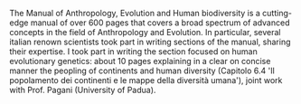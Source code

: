 The Manual of Anthropology, Evolution and Human biodiversity is a cutting-edge manual of over 600 pages that covers a broad spectrum of advanced concepts in the field of Anthropology and Evolution. In particular, several italian renown scientists took part in writing sections of the manual, sharing their expertise. I took part in writing the section focused on human evolutionary genetics: about 10 pages explaining in a clear on concise manner the peopling of continents and human diversity (Capitolo 6.4 'Il popolamento dei continenti e le mappe della diversità umana'), joint work with Prof. Pagani (University of Padua).
